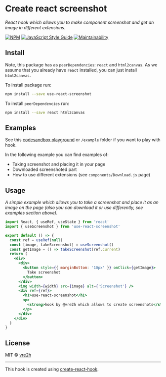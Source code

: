 # Create react screenshot

_React hook which allows you to make component screenshot and get an image in different extensions._

[![NPM](https://img.shields.io/npm/v/use-react-screenshot.svg)](https://www.npmjs.com/package/use-react-screenshot) [![JavaScript Style Guide](https://img.shields.io/badge/code_style-airbnb-brightgreen.svg)](https://standardjs.com) [![Maintainability](https://api.codeclimate.com/v1/badges/4eed8edefb50d41a2093/maintainability)](https://codeclimate.com/github/vre2h/use-react-screenshot/maintainability)

## Install

Note, this package has as `peerDependencies`: `react` and `html2canvas`. As we assume that you already have `react` installed, you can just install `html2canvas`.

To install package run:
```bash
npm install --save use-react-screenshot
```

To install `peerDependencies` run:
```bash
npm install --save react html2canvas
```

## Examples

See this [codesandbox playground](https://codesandbox.io/s/react-screenshot-hook-2jdyt) or `/example` folder if you want to play with hook.

In the following example you can find examples of:
- Taking screenshot and placing it in your page
- Downloaded screenshoted part
- How to use different extensions (see `components/Download.js` page)

## Usage

_A simple example which allows you to take a screenshot and place it as an image on the page (also you can download it or use differently, see examples section above)._

```jsx
import React, { useRef, useState } from 'react'
import { useScreenshot } from 'use-react-screenshot'

export default () => {
  const ref = useRef(null)
  const [image, takeScreenshot] = useScreenshot()
  const getImage = () => takeScreenshot(ref.current)
  return (
    <div>
      <div>
        <button style={{ marginBottom: '10px' }} onClick={getImage}>
          Take screenshot
        </button>
      </div>
      <img width={width} src={image} alt={'Screenshot'} />
      <div ref={ref}>
        <h1>use-react-screenshot</h1>
        <p>
          <strong>hook by @vre2h which allows to create screenshots</strong>
        </p>
      </div>
    </div>
  )
}
```

## License

MIT © [vre2h](https://oganisyan.com)

---

This hook is created using [create-react-hook](https://github.com/hermanya/create-react-hook).
